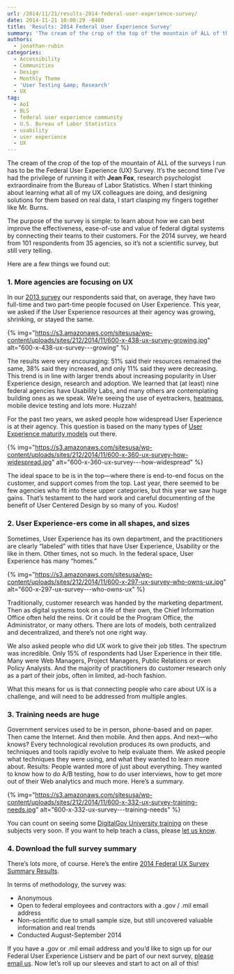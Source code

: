 ```yaml
---
url: /2014/11/21/results-2014-federal-user-experience-survey/
date: 2014-11-21 10:00:29 -0400
title: 'Results: 2014 Federal User Experience Survey'
summary: 'The cream of the crop of the top of the mountain of ALL of the surveys I run has to be the Federal User Experience (UX) Survey. It&#8217;s the second time I&#8217;ve had the privilege of running it with Jean Fox, research psychologist extraordinaire from the Bureau of Labor Statistics. When I start thinking about learning'
authors:
  - jonathan-rubin
categories:
  - Accessibility
  - Communities
  - Design
  - Monthly Theme
  - 'User Testing &amp; Research'
  - UX
tag:
  - AoI
  - BLS
  - federal user experience community
  - U.S. Bureau of Labor Statistics
  - usability
  - user experience
  - UX
---
```


The cream of the crop of the top of the mountain of ALL of the surveys I run has to be the Federal User Experience (UX) Survey. It&#8217;s the second time I&#8217;ve had the privilege of running it with **Jean Fox**, research psychologist extraordinaire from the Bureau of Labor Statistics. When I start thinking about learning what all of my UX colleagues are doing, and designing solutions for them based on real data, I start clasping my fingers together like Mr. Burns.

The purpose of the survey is simple: to learn about how we can best improve the effectiveness, ease-of-use and value of federal digital systems by connecting their teams to their customers. For the 2014 survey, we heard from 101 respondents from 35 agencies, so it&#8217;s not a scientific survey, but still very telling.

Here are a few things we found out:

### 1. More agencies are focusing on UX

In our [2013 survey](https://s3.amazonaws.com/sitesusa/wp-content/uploads/sites/212/2013/12/2013-Federal-UX-Survey.pptx) our respondents said that, on average, they have two full-time and two part-time people focused on User Experience. This year, we asked if the User Experience resources at their agency was growing, shrinking, or stayed the same.

{% img="https://s3.amazonaws.com/sitesusa/wp-content/uploads/sites/212/2014/11/600-x-438-ux-survey-growing.jpg" alt="600-x-438-ux-survey\---growing" %}

The results were very encouraging: 51% said their resources remained the same, 38% said they increased, and only 11% said they were decreasing. This trend is in line with larger trends about increasing popularity in User Experience design, research and adoption. We learned that (at least) nine federal agencies have Usability Labs, and many others are contemplating building ones as we speak. We&#8217;re seeing the use of eyetrackers, [heatmaps](https://www.WHATEVER/2014/04/04/heatmapping-tools-show-whats-hot-on-your-pages/), mobile device testing and lots more. Huzzah!

For the past two years, we asked people how widespread User Experience is at their agency. This question is based on the many types of [User Experience maturity models](http://uxmag.com/articles/how-mature-is-your-organization-when-it-comes-to-ux) out there.

{% img="https://s3.amazonaws.com/sitesusa/wp-content/uploads/sites/212/2014/11/600-x-360-ux-survey-how-widespread.jpg" alt="600-x-360-ux-survey\---how-widespread" %}

The ideal space to be is in the top—where there is end-to-end focus on the customer, and support comes from the top. Last year, there seemed to be few agencies who fit into these upper categories, but this year we saw huge gains. That&#8217;s testament to the hard work and careful documenting of the benefit of User Centered Design by so many of you. Kudos!

### 2. User Experience-ers come in all shapes, and sizes

Sometimes, User Experience has its own department, and the practitioners are clearly &#8220;labeled&#8221; with titles that have User Experience, Usability or the like in them. Other times, not so much. In the federal space, User Experience has many &#8220;homes.&#8221;

{% img="https://s3.amazonaws.com/sitesusa/wp-content/uploads/sites/212/2014/11/600-x-297-ux-survey-who-owns-ux.jpg" alt="600-x-297-ux-survey\---who-owns-ux" %}

Traditionally, customer research was handed by the marketing department. Then as digital systems took on a life of their own, the Chief Information Office often held the reins. Or it could be the Program Office, the Administrator, or many others. There are lots of models, both centralized and decentralized, and there&#8217;s not one right way.

We also asked people who did UX work to give their job titles. The spectrum was incredible. Only 15% of respondents had User Experience in their title. Many were Web Managers, Project Managers, Public Relations or even Policy Analysts. And the majority of practitioners do customer research only as a part of their jobs, often in limited, ad-hoch fashion.

What this means for us is that connecting people who care about UX is a challenge, and will need to be addressed from multiple angles.

### 3. Training needs are huge

Government services used to be in person, phone-based and on paper. Then came the Internet. And then mobile. And then apps. And next—who knows? Every technological revolution produces its own products, and techniques and tools rapidly evolve to help evaluate them. We asked people what techniques they were using, and what they wanted to learn more about. Results: People wanted more of just about everything. They wanted to know how to do A/B testing, how to do user interviews, how to get more out of their Web analytics and much more. Here&#8217;s a summary.

{% img="https://s3.amazonaws.com/sitesusa/wp-content/uploads/sites/212/2014/11/600-x-332-ux-survey-training-needs.jpg" alt="600-x-332-ux-survey\---training-needs" %}

You can count on seeing some [DigitalGov University training](https://www.WHATEVER/digitalgov-university/) on these subjects very soon. If you want to help teach a class, please [let us know](mailto:govux@gsa.gov).

### 4. Download the full survey summary

There&#8217;s lots more, of course. Here&#8217;s the entire [2014 Federal UX Survey Summary Results](https://s3.amazonaws.com/sitesusa/wp-content/uploads/sites/212/2014/11/Federal-UX-survey-results-2014-external.pptx).

In terms of methodology, the survey was:

  * Anonymous
  * Open to federal employees and contractors with a .gov / .mil email address
  * Non-scientific due to small sample size, but still uncovered valuable information and real trends
  * Conducted August-September 2014

If you have a .gov or .mil email address and you&#8217;d like to sign up for our Federal User Experience Listserv and be part of our next survey, [please email us](mailto:govux@gsa.gov). Now let&#8217;s roll up our sleeves and start to act on all of this!